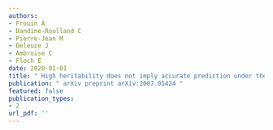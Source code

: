 ```yaml
---
authors: 
- Frouin A 
- Dandine-Roulland C 
- Pierre-Jean M 
- Deleuze J 
- Ambroise C 
- Floch E 
date: 2020-01-01
title: " High heritability does not imply accurate prediction under the small additive effects hypothesis "
publication: " arXiv preprint arXiv:2007.05424 "
featured: false
publication_types:
- 2
url_pdf: ''
---
```

